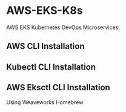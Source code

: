 # AWS-EKS-K8s
AWS EKS Kubernetes
DevOps
Microservices.

## AWS CLI Installation

## Kubectl CLI Installation

## AWS Eksctl CLI Installation

Using Weaveworks Homebrew